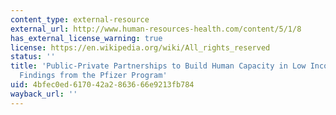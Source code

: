 ```yaml
---
content_type: external-resource
external_url: http://www.human-resources-health.com/content/5/1/8
has_external_license_warning: true
license: https://en.wikipedia.org/wiki/All_rights_reserved
status: ''
title: 'Public-Private Partnerships to Build Human Capacity in Low Income Countries:
  Findings from the Pfizer Program'
uid: 4bfec0ed-6170-42a2-8636-66e9213fb784
wayback_url: ''
---
```

